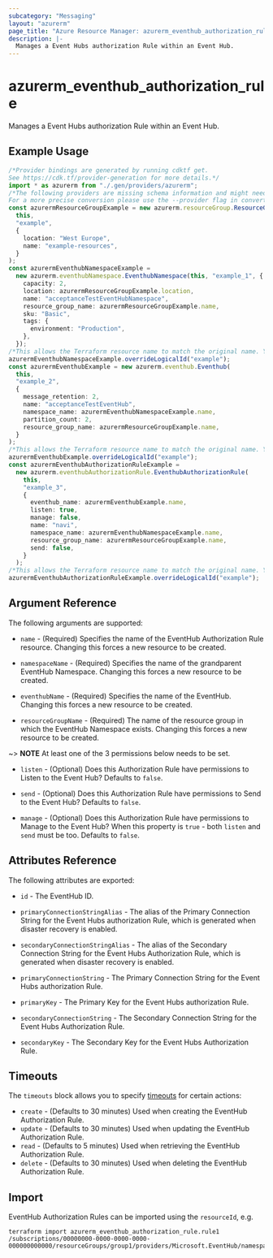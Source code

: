 ```yaml
---
subcategory: "Messaging"
layout: "azurerm"
page_title: "Azure Resource Manager: azurerm_eventhub_authorization_rule"
description: |-
  Manages a Event Hubs authorization Rule within an Event Hub.
---
```


# azurerm\_eventhub\_authorization\_rule

Manages a Event Hubs authorization Rule within an Event Hub.

## Example Usage

```typescript
/*Provider bindings are generated by running cdktf get.
See https://cdk.tf/provider-generation for more details.*/
import * as azurerm from "./.gen/providers/azurerm";
/*The following providers are missing schema information and might need manual adjustments to synthesize correctly: azurerm.
For a more precise conversion please use the --provider flag in convert.*/
const azurermResourceGroupExample = new azurerm.resourceGroup.ResourceGroup(
  this,
  "example",
  {
    location: "West Europe",
    name: "example-resources",
  }
);
const azurermEventhubNamespaceExample =
  new azurerm.eventhubNamespace.EventhubNamespace(this, "example_1", {
    capacity: 2,
    location: azurermResourceGroupExample.location,
    name: "acceptanceTestEventHubNamespace",
    resource_group_name: azurermResourceGroupExample.name,
    sku: "Basic",
    tags: {
      environment: "Production",
    },
  });
/*This allows the Terraform resource name to match the original name. You can remove the call if you don't need them to match.*/
azurermEventhubNamespaceExample.overrideLogicalId("example");
const azurermEventhubExample = new azurerm.eventhub.Eventhub(
  this,
  "example_2",
  {
    message_retention: 2,
    name: "acceptanceTestEventHub",
    namespace_name: azurermEventhubNamespaceExample.name,
    partition_count: 2,
    resource_group_name: azurermResourceGroupExample.name,
  }
);
/*This allows the Terraform resource name to match the original name. You can remove the call if you don't need them to match.*/
azurermEventhubExample.overrideLogicalId("example");
const azurermEventhubAuthorizationRuleExample =
  new azurerm.eventhubAuthorizationRule.EventhubAuthorizationRule(
    this,
    "example_3",
    {
      eventhub_name: azurermEventhubExample.name,
      listen: true,
      manage: false,
      name: "navi",
      namespace_name: azurermEventhubNamespaceExample.name,
      resource_group_name: azurermResourceGroupExample.name,
      send: false,
    }
  );
/*This allows the Terraform resource name to match the original name. You can remove the call if you don't need them to match.*/
azurermEventhubAuthorizationRuleExample.overrideLogicalId("example");

```

## Argument Reference

The following arguments are supported:

*   `name` - (Required) Specifies the name of the EventHub Authorization Rule resource. Changing this forces a new resource to be created.

*   `namespaceName` - (Required) Specifies the name of the grandparent EventHub Namespace. Changing this forces a new resource to be created.

*   `eventhubName` - (Required) Specifies the name of the EventHub. Changing this forces a new resource to be created.

*   `resourceGroupName` - (Required) The name of the resource group in which the EventHub Namespace exists. Changing this forces a new resource to be created.

\~> **NOTE** At least one of the 3 permissions below needs to be set.

*   `listen` - (Optional) Does this Authorization Rule have permissions to Listen to the Event Hub? Defaults to `false`.

*   `send` - (Optional) Does this Authorization Rule have permissions to Send to the Event Hub? Defaults to `false`.

*   `manage` - (Optional) Does this Authorization Rule have permissions to Manage to the Event Hub? When this property is `true` - both `listen` and `send` must be too. Defaults to `false`.

## Attributes Reference

The following attributes are exported:

*   `id` - The EventHub ID.

*   `primaryConnectionStringAlias` - The alias of the Primary Connection String for the Event Hubs authorization Rule, which is generated when disaster recovery is enabled.

*   `secondaryConnectionStringAlias` - The alias of the Secondary Connection String for the Event Hubs Authorization Rule, which is generated when disaster recovery is enabled.

*   `primaryConnectionString` - The Primary Connection String for the Event Hubs authorization Rule.

*   `primaryKey` - The Primary Key for the Event Hubs authorization Rule.

*   `secondaryConnectionString` - The Secondary Connection String for the Event Hubs Authorization Rule.

*   `secondaryKey` - The Secondary Key for the Event Hubs Authorization Rule.

## Timeouts

The `timeouts` block allows you to specify [timeouts](https://www.terraform.io/language/resources/syntax#operation-timeouts) for certain actions:

* `create` - (Defaults to 30 minutes) Used when creating the EventHub Authorization Rule.
* `update` - (Defaults to 30 minutes) Used when updating the EventHub Authorization Rule.
* `read` - (Defaults to 5 minutes) Used when retrieving the EventHub Authorization Rule.
* `delete` - (Defaults to 30 minutes) Used when deleting the EventHub Authorization Rule.

## Import

EventHub Authorization Rules can be imported using the `resourceId`, e.g.

```shell
terraform import azurerm_eventhub_authorization_rule.rule1 /subscriptions/00000000-0000-0000-0000-000000000000/resourceGroups/group1/providers/Microsoft.EventHub/namespaces/namespace1/eventhubs/eventhub1/authorizationRules/rule1
```

